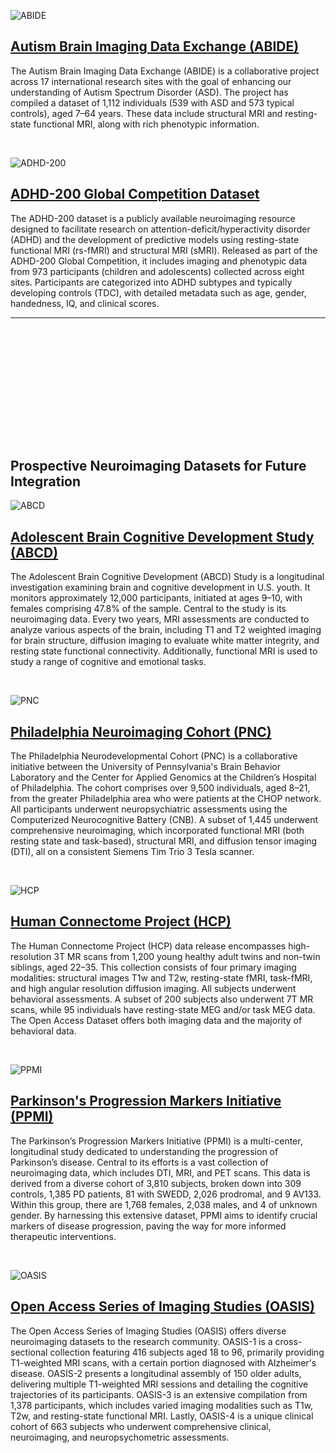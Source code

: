 ![ABIDE](images/ABIDE_logo.png '#float=right;width=250px;')

## [Autism Brain Imaging Data Exchange (ABIDE)](http://fcon_1000.projects.nitrc.org/indi/abide/abide_I.html)

The Autism Brain Imaging Data Exchange (ABIDE) is a collaborative project across 17 international research sites with the goal of enhancing our understanding of Autism Spectrum Disorder (ASD). The project has compiled a dataset of 1,112 individuals (539 with ASD and 573 typical controls), aged 7–64 years. These data include structural MRI and resting-state functional MRI, along with rich phenotypic information.

&nbsp;

![ADHD-200](images/ADHD200_logo.png '#float=right;width=150px;')

## [ADHD-200 Global Competition Dataset](https://fcon_1000.projects.nitrc.org/indi/adhd200/)

The ADHD-200 dataset is a publicly available neuroimaging resource designed to facilitate research on attention-deficit/hyperactivity disorder (ADHD) and the development of predictive models using resting-state functional MRI (rs-fMRI) and structural MRI (sMRI). Released as part of the ADHD-200 Global Competition, it includes imaging and phenotypic data from 973 participants (children and adolescents) collected across eight sites. Participants are categorized into ADHD subtypes and typically developing controls (TDC), with detailed metadata such as age, gender, handedness, IQ, and clinical scores.

---

&nbsp;  
&nbsp;  
&nbsp;  

&nbsp;  
&nbsp;  
&nbsp;  

&nbsp;  
&nbsp;  
&nbsp;  

## Prospective Neuroimaging Datasets for Future Integration


![ABCD](images/logo_abcd_r_small.jpg '#float=right;width=250px;')

## [Adolescent Brain Cognitive Development Study (ABCD)](https://nda.nih.gov/abcd)

The Adolescent Brain Cognitive Development (ABCD) Study is a longitudinal investigation examining brain and cognitive development in U.S. youth. It monitors approximately 12,000 participants, initiated at ages 9–10, with females comprising 47.8% of the sample. Central to the study is its neuroimaging data. Every two years, MRI assessments are conducted to analyze various aspects of the brain, including T1 and T2 weighted imaging for brain structure, diffusion imaging to evaluate white matter integrity, and resting state functional connectivity. Additionally, functional MRI is used to study a range of cognitive and emotional tasks.

&nbsp;

![PNC](images/nitrc-logo.png '#float=right;width=250px;')

## [Philadelphia Neuroimaging Cohort (PNC)](https://www.nitrc.org/projects/pnc/)

The Philadelphia Neurodevelopmental Cohort (PNC) is a collaborative initiative between the University of Pennsylvania's Brain Behavior Laboratory and the Center for Applied Genomics at the Children’s Hospital of Philadelphia. The cohort comprises over 9,500 individuals, aged 8–21, from the greater Philadelphia area who were patients at the CHOP network. All participants underwent neuropsychiatric assessments using the Computerized Neurocognitive Battery (CNB). A subset of 1,445 underwent comprehensive neuroimaging, which incorporated functional MRI (both resting state and task-based), structural MRI, and diffusion tensor imaging (DTI), all on a consistent Siemens Tim Trio 3 Tesla scanner.

&nbsp;

![HCP](images/logo_HCP.png '#float=right;width=250px;')

## [Human Connectome Project (HCP)](https://db.humanconnectome.org/)

The Human Connectome Project (HCP) data release encompasses high-resolution 3T MR scans from 1,200 young healthy adult twins and non-twin siblings, aged 22–35. This collection consists of four primary imaging modalities: structural images T1w and T2w, resting-state fMRI, task-fMRI, and high angular resolution diffusion imaging. All subjects underwent behavioral assessments. A subset of 200 subjects also underwent 7T MR scans, while 95 individuals have resting-state MEG and/or task MEG data. The Open Access Dataset offers both imaging data and the majority of behavioral data.

&nbsp;

![PPMI](images/ppmi-logo.png '#float=right;width=250px;')

## [Parkinson's Progression Markers Initiative (PPMI)](https://www.ppmi-info.org/)

The Parkinson’s Progression Markers Initiative (PPMI) is a multi-center, longitudinal study dedicated to understanding the progression of Parkinson’s disease. Central to its efforts is a vast collection of neuroimaging data, which includes DTI, MRI, and PET scans. This data is derived from a diverse cohort of 3,810 subjects, broken down into 309 controls, 1,385 PD patients, 81 with SWEDD, 2,026 prodromal, and 9 AV133. Within this group, there are 1,768 females, 2,038 males, and 4 of unknown gender. By harnessing this extensive dataset, PPMI aims to identify crucial markers of disease progression, paving the way for more informed therapeutic interventions.

&nbsp;

![OASIS](images/oasis_logo.png '#float=right;width=250px;')

## [Open Access Series of Imaging Studies (OASIS)](https://oasis-brains.org/)

The Open Access Series of Imaging Studies (OASIS) offers diverse neuroimaging datasets to the research community. OASIS-1 is a cross-sectional collection featuring 416 subjects aged 18 to 96, primarily providing T1-weighted MRI scans, with a certain portion diagnosed with Alzheimer's disease. OASIS-2 presents a longitudinal assembly of 150 older adults, delivering multiple T1-weighted MRI sessions and detailing the cognitive trajectories of its participants. OASIS-3 is an extensive compilation from 1,378 participants, which includes varied imaging modalities such as T1w, T2w, and resting-state functional MRI. Lastly, OASIS-4 is a unique clinical cohort of 663 subjects who underwent comprehensive clinical, neuroimaging, and neuropsychometric assessments.
